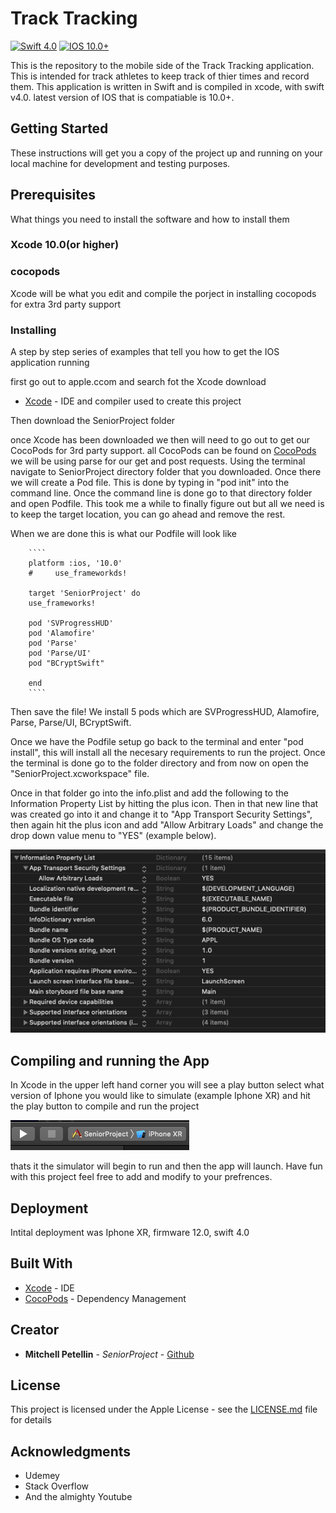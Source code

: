 # Track Tracking


[![Swift 4.0](https://img.shields.io/badge/Swift-4.0-brightgreen.svg?style=flat)](https://github.com/dwyl/esta/issues) [![IOS 10.0+](https://img.shields.io/badge/IOS-10.0-brightgreen.svg?style=flat)](https://github.com/dwyl/esta/issues)

This is the repository to the mobile side of the Track Tracking application. This is intended for track athletes to keep track of thier times and record them. This application is written in Swift and is compiled in xcode, with swift v4.0. latest version of IOS that is compatiable is 10.0+.

## Getting Started

These instructions will get you a copy of the project up and running on your local machine for development and testing purposes.

## Prerequisites

What things you need to install the software and how to install them

### Xcode 10.0(or higher)
### cocopods

Xcode will be what you edit and compile the porject in
installing cocopods for extra 3rd party support

### Installing

A step by step series of examples that tell you how to get the IOS application running

first go out to apple.ccom and search fot the Xcode download
* [Xcode](https://developer.apple.com/xcode/) - IDE and compiler used to create this project

Then download the SeniorProject folder

once Xcode has been downloaded we then will need to go out to get our CocoPods for 3rd party support.
        all CocoPods can be found on [CocoPods](https://cocoapods.org)
        we will be using parse for our get and post requests.
        Using the terminal navigate to SeniorProject directory folder that you downloaded.
        Once there we will create a Pod file. This is done by typing in "pod init" into the command line.
        Once the command line is done go to that directory folder and open Podfile.
        This took me a while to finally figure out but all we need is to keep the target location, you can go ahead
        and remove the rest.
        
   When we are done this is what our Podfile will look like 
   
        ````
        platform :ios, '10.0'
        #     use_frameworkds!

        target 'SeniorProject' do
        use_frameworks!

        pod 'SVProgressHUD'
        pod 'Alamofire'
        pod 'Parse'
        pod 'Parse/UI'
        pod "BCryptSwift"

        end
        ````
   Then save the file!
   We install 5 pods which are SVProgressHUD, Alamofire, Parse, Parse/UI, BCryptSwift.
        
   Once we have the Podfile setup go back to the terminal and enter "pod install", this will install all the necesary           requirements to run the project. Once the terminal is done go to the folder directory and from now on open the "SeniorProject.xcworkspace" file.
   
Once in that folder go into the info.plist and add the following to the Information Property List by hitting the plus icon.
Then in that new line that was created go into it and change it to "App Transport Security Settings", then again hit the   plus icon and add "Allow Arbitrary Loads" and change the drop down value menu to "YES" (example below).

![alt text](https://github.com/petemi09/SeniorProjectMobile/blob/master/Other%20Projects%20that%20helped%20me%20create%20this%20application/Screen%20Shot%202019-05-09%20at%209.01.56%20AM.png)

## Compiling and running the App

In Xcode in the upper left hand corner you will see a play button select what version of Iphone you would like to simulate (example Iphone XR) and hit the play button to compile and run the project

![alt text](https://github.com/petemi09/SeniorProjectMobile/blob/master/Other%20Projects%20that%20helped%20me%20create%20this%20application/Screen%20Shot%202019-05-09%20at%209.01.27%20AM.png)

thats it the simulator will begin to run and then the app will launch. Have fun with this project feel free to add and modify to your prefrences.

## Deployment

Intital deployment was Iphone XR, firmware 12.0, swift 4.0

## Built With

* [Xcode](https://developer.apple.com/xcode/) - IDE
* [CocoPods](https://cocoapods.org) - Dependency Management


## Creator
* **Mitchell Petellin** - *SeniorProject* - [Github](https://github.com/petemi09)


## License

This project is licensed under the Apple License - see the [LICENSE.md](LICENSE.md) file for details

## Acknowledgments

* Udemey
* Stack Overflow
* And the almighty Youtube
